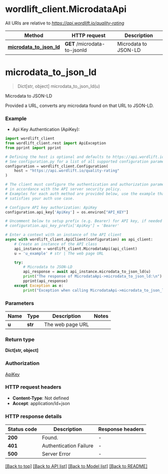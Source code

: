 # wordlift_client.MicrodataApi

All URIs are relative to *https://api.wordlift.io/quality-rating*

Method | HTTP request | Description
------------- | ------------- | -------------
[**microdata_to_json_ld**](MicrodataApi.md#microdata_to_json_ld) | **GET** /microdata-to-jsonld | Microdata to JSON-LD


# **microdata_to_json_ld**
> Dict[str, object] microdata_to_json_ld(u)

Microdata to JSON-LD

Provided a URL, converts any microdata found on that URL to JSON-LD.

### Example

* Api Key Authentication (ApiKey):

```python
import wordlift_client
from wordlift_client.rest import ApiException
from pprint import pprint

# Defining the host is optional and defaults to https://api.wordlift.io/quality-rating
# See configuration.py for a list of all supported configuration parameters.
configuration = wordlift_client.Configuration(
    host = "https://api.wordlift.io/quality-rating"
)

# The client must configure the authentication and authorization parameters
# in accordance with the API server security policy.
# Examples for each auth method are provided below, use the example that
# satisfies your auth use case.

# Configure API key authorization: ApiKey
configuration.api_key['ApiKey'] = os.environ["API_KEY"]

# Uncomment below to setup prefix (e.g. Bearer) for API key, if needed
# configuration.api_key_prefix['ApiKey'] = 'Bearer'

# Enter a context with an instance of the API client
async with wordlift_client.ApiClient(configuration) as api_client:
    # Create an instance of the API class
    api_instance = wordlift_client.MicrodataApi(api_client)
    u = 'u_example' # str | The web page URL

    try:
        # Microdata to JSON-LD
        api_response = await api_instance.microdata_to_json_ld(u)
        print("The response of MicrodataApi->microdata_to_json_ld:\n")
        pprint(api_response)
    except Exception as e:
        print("Exception when calling MicrodataApi->microdata_to_json_ld: %s\n" % e)
```



### Parameters


Name | Type | Description  | Notes
------------- | ------------- | ------------- | -------------
 **u** | **str**| The web page URL | 

### Return type

**Dict[str, object]**

### Authorization

[ApiKey](../README.md#ApiKey)

### HTTP request headers

 - **Content-Type**: Not defined
 - **Accept**: application/ld+json

### HTTP response details

| Status code | Description | Response headers |
|-------------|-------------|------------------|
**200** | Found. |  -  |
**401** | Authentication Failure |  -  |
**500** | Server Error |  -  |

[[Back to top]](#) [[Back to API list]](../README.md#documentation-for-api-endpoints) [[Back to Model list]](../README.md#documentation-for-models) [[Back to README]](../README.md)

